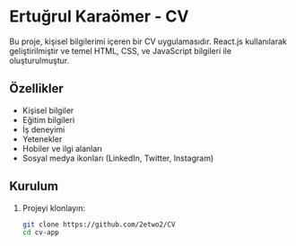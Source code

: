 # Ertuğrul Karaömer - CV

Bu proje, kişisel bilgilerimi içeren bir CV uygulamasıdır. React.js kullanılarak geliştirilmiştir ve temel HTML, CSS, ve JavaScript bilgileri ile oluşturulmuştur.

## Özellikler
- Kişisel bilgiler
- Eğitim bilgileri
- İş deneyimi
- Yetenekler
- Hobiler ve ilgi alanları
- Sosyal medya ikonları (LinkedIn, Twitter, Instagram)

## Kurulum

1. Projeyi klonlayın:
   ```bash
   git clone https://github.com/2etwo2/CV
   cd cv-app

